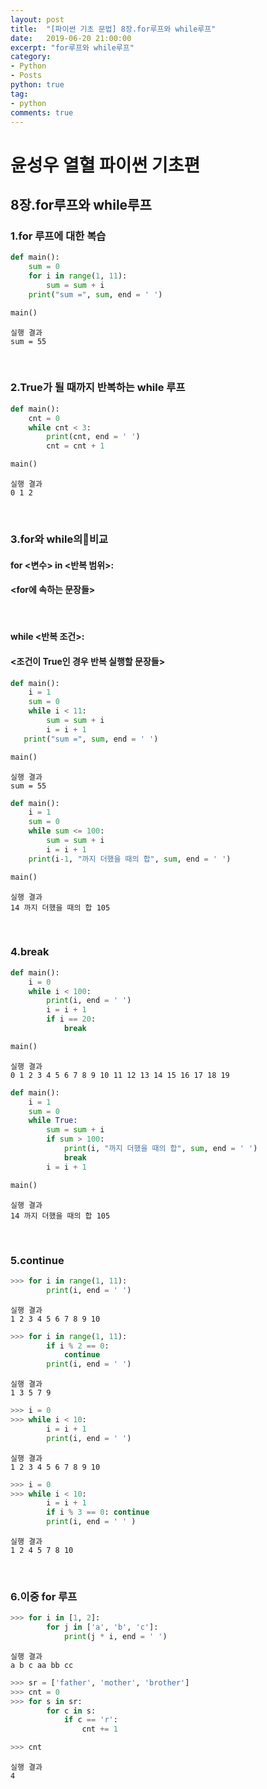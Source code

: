 ```yaml
---
layout: post
title:  "[파이썬 기초 문법] 8장.for루프와 while루프"
date:   2019-06-20 21:00:00
excerpt: "for루프와 while루프"
category:
- Python
- Posts
python: true
tag:
- python
comments: true
---
```


# 윤성우 열혈 파이썬 기초편
## 8장.for루프와 while루프
### 1.for 루프에 대한 복습
~~~ python
def main():
    sum = 0
    for i in range(1, 11):
        sum = sum + i
    print("sum =", sum, end = ' ')

main()
~~~
~~~
실행 결과
sum = 55
~~~
<br>

### 2.True가 될 때까지 반복하는 while 루프
~~~ python
def main():
    cnt = 0
    while cnt < 3:
        print(cnt, end = ' ')
        cnt = cnt + 1

main()
~~~
~~~
실행 결과
0 1 2
~~~
<br>

### 3.for와 while의비교
#### for <변수> in <반복 범위>:
####    <for에 속하는 문장들>
<br>

#### while <반복 조건>:
####    <조건이 True인 경우 반복 실행할 문장들>
~~~ python
def main():
    i = 1
    sum = 0
    while i < 11:
        sum = sum + i
        i = i + 1
   print("sum =", sum, end = ' ')

main()
~~~
~~~
실행 결과
sum = 55
~~~

~~~ python
def main():
    i = 1
    sum = 0
    while sum <= 100:
        sum = sum + i
        i = i + 1
    print(i-1, "까지 더했을 때의 합", sum, end = ' ')

main()
~~~
~~~
실행 결과
14 까지 더했을 때의 합 105
~~~
<br>

### 4.break
~~~ python
def main():
    i = 0
    while i < 100:
        print(i, end = ' ')
        i = i + 1
        if i == 20:
            break

main()
~~~
~~~
실행 결과
0 1 2 3 4 5 6 7 8 9 10 11 12 13 14 15 16 17 18 19
~~~

~~~ python
def main():
    i = 1
    sum = 0
    while True:
        sum = sum + i
        if sum > 100:
            print(i, "까지 더했을 때의 합", sum, end = ' ')
            break
        i = i + 1

main()
~~~
~~~
실행 결과
14 까지 더했을 때의 합 105
~~~
<br>

### 5.continue
~~~ python
>>> for i in range(1, 11):
        print(i, end = ' ')
~~~
~~~
실행 결과
1 2 3 4 5 6 7 8 9 10
~~~

~~~ python
>>> for i in range(1, 11):
        if i % 2 == 0:
            continue
        print(i, end = ' ')
~~~
~~~
실행 결과
1 3 5 7 9
~~~

~~~ python
>>> i = 0
>>> while i < 10:
        i = i + 1
        print(i, end = ' ')
~~~
~~~
실행 결과
1 2 3 4 5 6 7 8 9 10
~~~

~~~ python
>>> i = 0
>>> while i < 10:
        i = i + 1
        if i % 3 == 0: continue
        print(i, end = ' ' )
~~~
~~~
실행 결과
1 2 4 5 7 8 10
~~~
<br>

### 6.이중 for 루프
~~~ python
>>> for i in [1, 2]:
        for j in ['a', 'b', 'c']:
            print(j * i, end = ' ')
~~~
~~~
실행 결과
a b c aa bb cc
~~~

~~~ python
>>> sr = ['father', 'mother', 'brother']
>>> cnt = 0
>>> for s in sr:
        for c in s:
            if c == 'r':
                cnt += 1

>>> cnt
~~~
~~~
실행 결과
4
~~~
<br>
